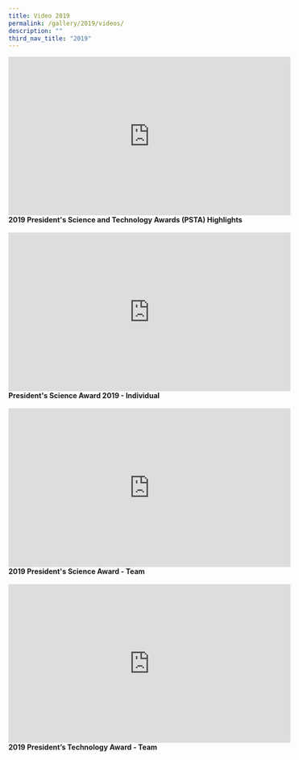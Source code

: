 ```yaml
---
title: Video 2019
permalink: /gallery/2019/videos/
description: ""
third_nav_title: "2019"
---
```

<iframe width="560" height="315" src="https://www.youtube.com/embed/DIHKkI_TiyQ" title="YouTube video player" frameborder="0" allow="accelerometer; autoplay; clipboard-write; encrypted-media; gyroscope; picture-in-picture; web-share" allowfullscreen></iframe>
<b>
2019 President's Science and Technology Awards (PSTA) Highlights
</b><br><br>
	
<iframe width="560" height="315" src="https://www.youtube.com/embed/SIEIOyxAH6o" title="YouTube video player" frameborder="0" allow="accelerometer; autoplay; clipboard-write; encrypted-media; gyroscope; picture-in-picture; web-share" allowfullscreen></iframe>
<b>
President's Science Award 2019 - Individual
</b><br><br>

<iframe width="560" height="315" src="https://www.youtube.com/embed/3gNb4WgKAHM" title="YouTube video player" frameborder="0" allow="accelerometer; autoplay; clipboard-write; encrypted-media; gyroscope; picture-in-picture; web-share" allowfullscreen></iframe>
<b>
2019 President's Science Award - Team
</b><br><br>

<iframe width="560" height="315" src="https://www.youtube.com/embed/SuoWWOQmTqo" title="YouTube video player" frameborder="0" allow="accelerometer; autoplay; clipboard-write; encrypted-media; gyroscope; picture-in-picture; web-share" allowfullscreen></iframe>
<b>
2019 President’s Technology Award - Team
</b><br><br>